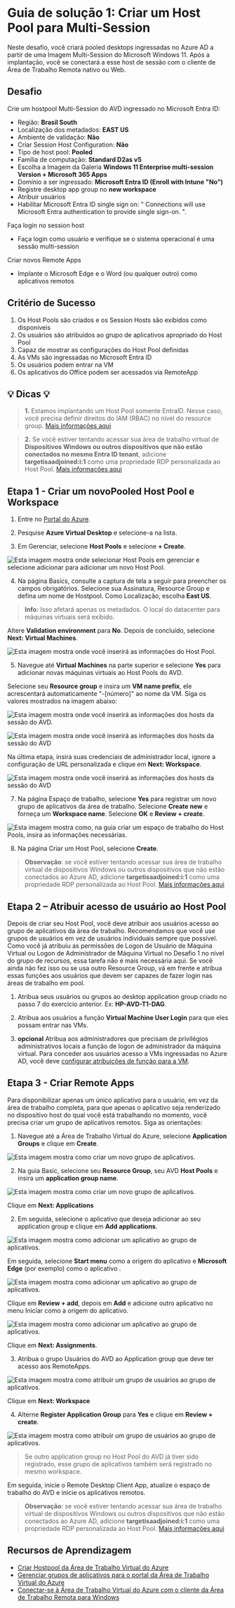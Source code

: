 # Guia de solução 1: Criar um Host Pool para Multi-Session

Neste desafio, você criará pooled desktops ingressadas no Azure AD a partir de uma Imagem Multi-Session do Microsoft Windows 11. Após a implantação, você se conectará a esse host de sessão com o cliente de Área de Trabalho Remota nativo ou Web. 

## Desafio

Crie um hostpool Multi-Session do AVD ingressado no Microsoft Entra ID:
- Região: **Brasil South**
- Localização dos metadados: **EAST US**
- Ambiente de validação: **Não**
- Criar Session Host Configuration: **Não**
- Tipo de host pool: **Pooled**
- Família de computação: **Standard D2as v5**
- Escolha a Imagem da Galeria **Windows 11 Enterprise multi-session Version + Microsoft 365 Apps** 
- Domínio a ser ingressado: **Microsoft Entra ID (Enroll with Intune "No")**
- Registre desktop app group no **new workspace**
- Atribuir usuários
- Habilitar Microsoft Entra ID single sign on: " Connections will use Microsoft Entra authentication to provide single sign-on. ".

Faça login no session host
- Faça login como usuário e verifique se o sistema operacional é uma sessão multi-session

Criar novos Remote Apps
- Implante o Microsoft Edge e o Word (ou qualquer outro) como aplicativos remotos

## Critério de Sucesso
1. Os Host Pools são criados e os Session Hosts são exibidos como disponíveis
2. Os usuários são atribuídos ao grupo de aplicativos apropriado do Host Pool
3. Capaz de mostrar as configurações do Host Pool definidas
4. As VMs são ingressadas no Microsoft Entra ID
5. Os usuários podem entrar na VM
6. Os aplicativos do Office podem ser acessados via RemoteApp

## 💡 Dicas 💡 
> **1.** Estamos implantando um Host Pool somente EntraID. Nesse caso, você precisa definir direitos do IAM (RBAC) no nível do  resource group. [Mais informações aqui](https://learn.microsoft.com/en-us/azure/virtual-desktop/azure-ad-joined-session-hosts#assign-user-access-to-host-pools)

> **2.** Se você estiver tentando acessar sua área de trabalho virtual de **Dispositivos Windows ou outros dispositivos que não estão conectados no mesmo Entra ID tenant**, adicione **targetisaadjoined:i:1** como uma propriedade RDP personalizada ao Host Pool. [Mais informações aqui](https://learn.microsoft.com/en-us/azure/virtual-desktop/deploy-azure-ad-joined-vm#access-azure-ad-joined-vms)

## Etapa 1 - Criar um novoPooled Host Pool e Workspace

1. Entre no [Portal do Azure](https://portal.azure.com/).

2. Pesquise **Azure Virtual Desktop** e selecione-a na lista.

3. Em Gerenciar, selecione **Host Pools** e selecione **+ Create**.
   
![Esta imagem mostra onde selecionar Host Pools em gerenciar e selecione adicionar para adicionar um novo Host Pool.](../Images/AVD/01-avdHostPool.png "Azure Virtual Desktop")

4. Na página Basics, consulte a captura de tela a seguir para preencher os campos obrigatórios. Selecione sua Assinatura, Resource Group e defina um nome de Hostpool. Como Localização, escolha **East US**. 

> **Info:** Isso afetará apenas os metadados. O local do datacenter para máquinas virtuais será exibido. 

Altere **Validation environment** para **No**.
Depois de concluído, selecione **Next: Virtual Machines**.

![Esta imagem mostra onde você inserirá as informações do Host Pool.](../Images/AVD/02-Hostpool_create_multisession_2.png "Criar página de Host Pool em pool")

5. Navegue até **Virtual Machines** na parte superior e selecione **Yes** para adicionar novas máquinas virtuais ao Host Pools do AVD.

Selecione seu **Resource group** e insira um **VM name prefix**, ele acrescentará automaticamente "-[número]" ao nome da VM. Siga os valores mostrados na imagem abaixo:

![Esta imagem mostra onde você inserirá as informações dos hosts da sessão do AVD.](../Images/AVD/02-Hostpool_create_sessionhosts_2.png)

![Esta imagem mostra onde você inserirá as informações dos hosts da sessão do AVD](../Images/AVD/02-Hostpool_create_sessionhosts_3.png)

Na última etapa, insira suas credenciais de administrador local, ignore a configuração de URL personalizada e clique em **Next: Workspace**.

![Esta imagem mostra onde você inserirá as informações dos hosts da sessão do AVD](../Images/AVD/02-Hostpool_create_sessionhosts_3.5.png)
 
7. Na página Espaço de trabalho, selecione **Yes** para registrar um novo grupo de aplicativos da área de trabalho. Selecione **Create new** e forneça um **Workspace name**. Selecione **OK** e **Review + create**.

![Esta imagem mostra como, na guia criar um espaço de trabalho do Host Pools, insira as informações necessárias.](../Images/AVD/02-hostpoolWorkspace.png "Criar uma guia de espaço de trabalho do Host Pool")

8. Na página Criar um Host Pool, selecione **Create**.

> **Observação**: se você estiver tentando acessar sua área de trabalho virtual de dispositivos Windows ou outros dispositivos que não estão conectados ao Azure AD, adicione **targetisaadjoined:i:1** como uma propriedade RDP personalizada ao Host Pool. [Mais informações aqui](https://learn.microsoft.com/en-us/azure/virtual-desktop/deploy-azure-ad-joined-vm#access-azure-ad-joined-vms)

## Etapa 2 – Atribuir acesso de usuário ao Host Pool

Depois de criar seu Host Pool, você deve atribuir aos usuários acesso ao grupo de aplicativos da área de trabalho. Recomendamos que você use grupos de usuários em vez de usuários individuais sempre que possível. Como você já atribuiu as permissões de Logon de Usuário de Máquina Virtual ou Logon de Administrador de Máquina Virtual no Desafio 1 no nível do grupo de recursos, essa tarefa não é mais necessária aqui. Se você ainda não fez isso ou se usa outro Resource Group, vá em frente e atribua essas funções aos usuários que devem ser capazes de fazer login nas áreas de trabalho em pool.

1. Atribua seus usuários ou grupos ao desktop application group criado no passo 7 do exercício anterior. Ex: **HP-AVD-T1-DAG**.

2. Atribua aos usuários a  função **Virtual Machine User Login** para que eles possam entrar nas VMs.

3. **opcional** Atribua aos administradores que precisam de privilégios administrativos locais a função de logon de administrador da máquina virtual.
Para conceder aos usuários acesso a VMs ingressadas no Azure AD, você deve [configurar atribuições de função para a VM](https://docs.microsoft.com/en-us/azure/active-directory/devices/howto-vm-sign-in-azure-ad-windows#configure-role-assignments-for-the-vm). 

## Etapa 3 - Criar Remote Apps

Para disponibilizar apenas um único aplicativo para o usuário, em vez da área de trabalho completa, para que apenas o aplicativo seja renderizado no dispositivo host do qual você está trabalhando no momento, você precisa criar um grupo de aplicativos remotos. Siga as orientações:

1. Navegue até a Área de Trabalho Virtual do Azure, selecione **Application Groups** e clique em **Create**.

![Esta imagem mostra como criar um novo grupo de aplicativos.](../Images/AVD/02-Hostpool_RemoteApp-1.png)

2. Na guia Basic, selecione seu **Resource Group**, seu AVD **Host Pools** e insira um **application group name**.

![Esta imagem mostra como criar um novo grupo de aplicativos.](../Images/AVD/02-Hostpool_RemoteApp-2.png)

Clique em **Next: Applications**

2. Em seguida, selecione o aplicativo que deseja adicionar ao seu application group e clique em **Add applications**.

![Esta imagem mostra como adicionar um aplicativo ao grupo de aplicativos.](../Images/AVD/03-Hostpool_RemoteApp-1.png)

Em seguida, selecione **Start menu** como a origem do aplicativo e **Microsoft Edge** (por exemplo) como o aplicativo .

![Esta imagem mostra como adicionar um aplicativo ao grupo de aplicativos.](../Images/AVD/03-Hostpool_RemoteApp-4.png)

Clique em **Review + add**, depois em **Add** e adicione outro aplicativo no menu Iniciar como a origem do aplicativo.

![Esta imagem mostra como adicionar um aplicativo ao grupo de aplicativos.](../Images/AVD/03-Hostpool_RemoteApp-5.png)

Clique em **Next: Assignments**.

3. Atribua o grupo Usuários do AVD ao Application group que deve ter acesso aos RemoteApps.

![Esta imagem mostra como atribuir um grupo de usuários ao grupo de aplicativos.](../Images/AVD/03-Hostpool_RemoteApp-2.png)

Clique em **Next: Workspace**

4. Alterne **Register Application Group** para **Yes** e clique em **Review + create**.

![Esta imagem mostra como atribuir um grupo de usuários ao grupo de aplicativos.](../Images/AVD/02-Hostpool_RemoteApp-2-1.png)

> Se outro application group no Host Pool do AVD já tiver sido registrado, esse grupo de aplicativos também será registrado no mesmo workspace.

Em seguida, inicie o Remote Desktop Client App, atualize o espaço de trabalho do AVD e inicie os aplicativos remotos.

> **Observação**: se você estiver tentando acessar sua área de trabalho virtual de dispositivos Windows ou outros dispositivos que não estão conectados ao Azure AD, adicione **targetisaadjoined:i:1** como uma propriedade RDP personalizada ao Host Pool. [Mais informações aqui](https://learn.microsoft.com/en-us/azure/virtual-desktop/deploy-azure-ad-joined-vm#access-azure-ad-joined-vms)

## Recursos de Aprendizagem
- [Criar Hostpool da Área de Trabalho Virtual do Azure](https://learn.microsoft.com/en-us/azure/virtual-desktop/create-host-pools-azure-marketplace)
- [Gerenciar grupos de aplicativos para o portal da Área de Trabalho Virtual do Azure](https://learn.microsoft.com/en-us/azure/virtual-desktop/manage-app-groups)
- [Conectar-se à Área de Trabalho Virtual do Azure com o cliente da Área de Trabalho Remota para Windows](https://learn.microsoft.com/en-us/azure/virtual-desktop/users/connect-windows?tabs=subscribe#install-the-windows-desktop-client)

